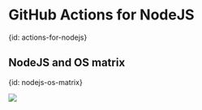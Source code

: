 # GitHub Actions for NodeJS
{id: actions-for-nodejs}


## NodeJS and OS matrix
{id: nodejs-os-matrix}

![](examples/workflows/nodejs-os-matrix.yml)



